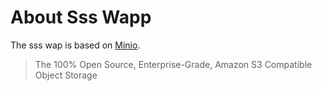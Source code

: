 # About Sss Wapp

The sss wap is based on [Minio](https://min.io/).

> The 100% Open Source, Enterprise-Grade, Amazon S3 Compatible Object Storage
